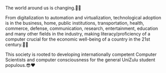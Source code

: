 The world around us is changing.🌱💯

From digitalization to automation and virtualization, technological adoption is in the business, home, 
public institutions, transportation, health, commerce, defense, communication, research, entertainment, 
education and many other fields in the industry, making literacy/proficiency of a computer crucial for 
the economic well-being of a country in the 21st century.🤖🦾

This society is rooted to developing internationally competent Computer Scientists and computer 
consciousness for the general UniZulu student populous.😎❤️
